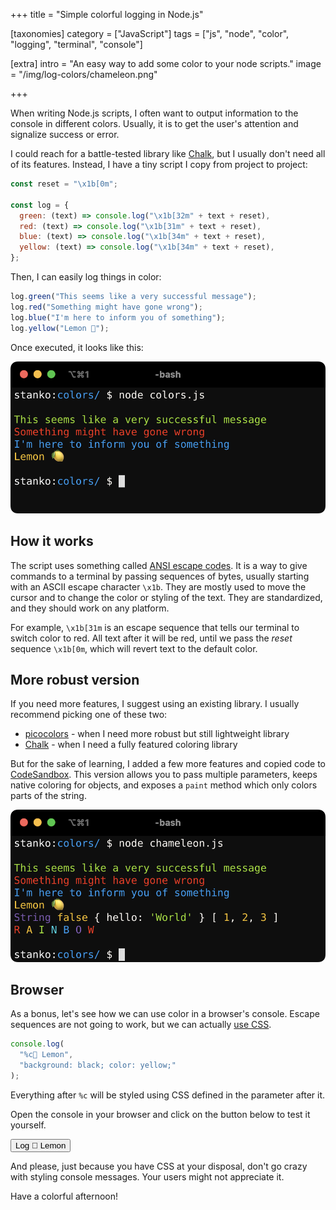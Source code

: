 +++
title = "Simple <span>colorful</span> logging in Node.js"

[taxonomies]
category = ["JavaScript"]
tags = ["js", "node", "color", "logging", "terminal", "console"]

[extra]
intro = "An easy way to add some color to your node scripts."
image = "/img/log-colors/chameleon.png"

+++

When writing Node.js scripts, I often want to output information to the console in different colors. Usually, it is to get the user's attention and signalize success or error.

I could reach for a battle-tested library like [Chalk](https://github.com/chalk/chalk), but I usually don't need all of its features. Instead, I have a tiny script I copy from project to project:

```js
const reset = "\x1b[0m";

const log = {
  green: (text) => console.log("\x1b[32m" + text + reset),
  red: (text) => console.log("\x1b[31m" + text + reset),
  blue: (text) => console.log("\x1b[34m" + text + reset),
  yellow: (text) => console.log("\x1b[34m" + text + reset),
};
```

Then, I can easily log things in color:

```js
log.green("This seems like a very successful message");
log.red("Something might have gone wrong");
log.blue("I'm here to inform you of something");
log.yellow("Lemon 🍋");
```

Once executed, it looks like this:

![Colorful output strings in terminal](/img/log-colors/simple.png)

## How it works

The script uses something called [ANSI escape codes](https://en.wikipedia.org/wiki/ANSI_escape_code). It is a way to give commands to a terminal by passing sequences of bytes, usually starting with an ASCII escape character `\x1b`. They are mostly used to move the cursor and to change the color or styling of the text. They are standardized, and they should work on any platform.

For example, `\x1b[31m` is an escape sequence that tells our terminal to switch color to red. All text after it will be red, until we pass the *reset* sequence `\x1b[0m`, which will revert text to the default color.

## More robust version

If you need more features, I suggest using an existing library. I usually recommend picking one of these two:

* [picocolors](https://github.com/alexeyraspopov/picocolors) - when I need more robust but still lightweight library
* [Chalk](https://github.com/chalk/chalk) - when I need a fully featured coloring library

But for the sake of learning, I added a few more features and copied code to [CodeSandbox](https://codesandbox.io/p/sandbox/simple-colorful-logging-in-node-js-4nxtqn). This version allows you to pass multiple parameters, keeps native coloring for objects, and exposes a `paint` method which only colors parts of the string.

![Colorful output in terminal](/img/log-colors/chameleon.png)


## Browser

As a bonus, let's see how we can use color in a browser's console. Escape sequences are not going to work, but we can actually [use CSS](https://developer.mozilla.org/en-US/docs/Web/API/console#styling_console_output).

```js
console.log(
  "%c🍋 Lemon",
  "background: black; color: yellow;"
);
```

Everything after `%c` will be styled using CSS defined in the parameter after it.

Open the console in your browser and click on the button below to test it yourself.

<button class="btn btn--empty" onclick='console.log("%c🍋 Lemon", "background: black; color: yellow; display: inline-block; padding: 3px 6px")'>Log 🍋 Lemon</button>

And please, just because you have CSS at your disposal, don't go crazy with styling console messages. Your users might not appreciate it.

Have a colorful afternoon!
